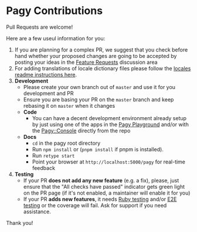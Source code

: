 # Pagy Contributions

Pull Requests are welcome!

Here are a few useul information for you:

1. If you are planning for a complex PR, we suggest that you check before hand whether your
   proposed changes are going to be accepted by posting your ideas in
   the [Feature Requests](https://github.com/ddnexus/pagy/discussions/categories/feature-requests) discussion area
2. For adding translations of locale dictionary files please follow
   the [locales  readme instructions here](https://github.com/ddnexus/pagy/blob/master/gem/locales/README.md).
3. **Development**
    - Please create your own branch out of `master` and use it for you development and PR
    - Ensure you are basing your PR on the `master` branch and keep rebasing it on `master` when it changes
    - **Code**
       - You can have a decent development environment already setup by just using one of the apps in
      the [Pagy Playground](https://ddnexus.github.io/pagy/playground) and/or
      with the [Pagy::Console](https://ddnexus.github.io/pagy/docs/api/console/) directly from the repo
    - **Docs**
      - `cd` in the pagy root directory
      - Run `npm install` or (`pnpm install` if pnpm is installed).
      - Run `retype start`
      - Point your browser at `http://localhost:5000/pagy` for real-time feedback
5. **Testing**
    - If your PR **does not add any new feature** (e.g. a fix), please, just ensure that the "All checks have passed" indicator gets
      green light on the PR page (if it's not enabled, a maintainer will enable it for you)
    - If your PR **adds new features**, it needs [Ruby testing](https://github.com/ddnexus/pagy/tree/master/test) and/or
      [E2E testing](https://github.com/ddnexus/pagy/tree/master/e2e) or the coverage will fail. Ask for support if you need
      assistance.

Thank you!
